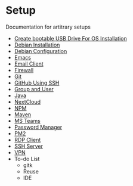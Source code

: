 # Setup

Documentation for artitrary setups

* [Create bootable USB Drive For OS Installation](doc/create-bootable-usb-drive.md)
* [Debian Installation](doc/install-debian.md)
* [Debian Configuration](doc/configure-debian.md)
* [Emacs](doc/setup-emacs.md)
* [Email Client](doc/setup-email-client.md)
* [Firewall](doc/enable-firewall.md)
* [Git](doc/setup-git.md)
* [GitHub Using SSH](doc/connect-github-ssh.md)
* [Group and User](doc/create-grp-usr.md)
* [Java](doc/setup-java.md)
* [NextCloud](doc/setup-nextcloud.md)
* [NPM](doc/setup-npm.md)
* [Maven](doc/maven.md)
* [MS Teams](doc/setup-ms-teams.md)
* [Password Manager](doc/setup-pwd-mgmt.md)
* [PM2](doc/setup-pm2.md)
* [RDP Client](doc/setup-rdc.md)
* [SSH Server](doc/enable-ssh-server.md)
* [VPN](doc/connect-vpn.md)
* To-do List
  * gitk
  * Reuse
  * IDE
